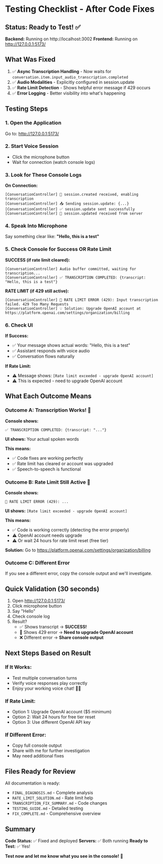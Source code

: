 # Testing Checklist - After Code Fixes

## Status: Ready to Test! ✅

**Backend:** Running on http://localhost:3002
**Frontend:** Running on http://127.0.0.1:5173/

## What Was Fixed

1. ✅ **Async Transcription Handling** - Now waits for `conversation.item.input_audio_transcription.completed`
2. ✅ **Audio Modalities** - Explicitly configured in session.update
3. ✅ **Rate Limit Detection** - Shows helpful error message if 429 occurs
4. ✅ **Error Logging** - Better visibility into what's happening

## Testing Steps

### 1. Open the Application

Go to: http://127.0.0.1:5173/

### 2. Start Voice Session

- Click the microphone button
- Wait for connection (watch console logs)

### 3. Look for These Console Logs

**On Connection:**
``` text
[ConversationController] 🎯 session.created received, enabling transcription
[ConversationController] 📤 Sending session.update: {...}
[ConversationController] ✅ session.update sent successfully
[ConversationController] 🎉 session.updated received from server
```

### 4. Speak Into Microphone

Say something clear like: **"Hello, this is a test"**

### 5. Check Console for Success OR Rate Limit

**SUCCESS (if rate limit cleared):**
``` text
[ConversationController] Audio buffer committed, waiting for transcription...
[ConversationController] ✅ TRANSCRIPTION COMPLETED: {transcript: "Hello, this is a test"}
```

**RATE LIMIT (if 429 still active):**
``` text
[ConversationController] 🚫 RATE LIMIT ERROR (429): Input transcription failed. 429 Too Many Requests
[ConversationController] 💡 Solution: Upgrade OpenAI account at https://platform.openai.com/settings/organization/billing
```

### 6. Check UI

**If Success:**

- ✅ Your message shows actual words: "Hello, this is a test"
- ✅ Assistant responds with voice audio
- ✅ Conversation flows naturally

**If Rate Limit:**

- ⚠️ Message shows: `[Rate limit exceeded - upgrade OpenAI account]`
- ⚠️ This is expected - need to upgrade OpenAI account

## What Each Outcome Means

### Outcome A: Transcription Works! 🎉

**Console shows:**
``` text
✅ TRANSCRIPTION COMPLETED: {transcript: "..."}
```

**UI shows:** Your actual spoken words

**This means:** 

- ✅ Code fixes are working perfectly
- ✅ Rate limit has cleared or account was upgraded
- ✅ Speech-to-speech is functional

### Outcome B: Rate Limit Still Active 🚫

**Console shows:**
``` text
🚫 RATE LIMIT ERROR (429): ...
```

**UI shows:** `[Rate limit exceeded - upgrade OpenAI account]`

**This means:**

- ✅ Code is working correctly (detecting the error properly)
- ⚠️ OpenAI account needs upgrade
- ⚠️ Or wait 24 hours for rate limit reset (free tier)

**Solution:** Go to https://platform.openai.com/settings/organization/billing

### Outcome C: Different Error

If you see a different error, copy the console output and we'll investigate.

## Quick Validation (30 seconds)

1. Open http://127.0.0.1:5173/
2. Click microphone button
3. Say "Hello"
4. Check console log
5. Result?
   - ✅ Shows transcript → **SUCCESS!**
   - 🚫 Shows 429 error → **Need to upgrade OpenAI account**
   - ❌ Different error → **Share console output**

## Next Steps Based on Result

### If It Works:

- Test multiple conversation turns
- Verify voice responses play correctly
- Enjoy your working voice chat! 🎤✨

### If Rate Limit:

- Option 1: Upgrade OpenAI account ($5 minimum)
- Option 2: Wait 24 hours for free tier reset
- Option 3: Use different OpenAI API key

### If Different Error:

- Copy full console output
- Share with me for further investigation
- May need additional fixes

## Files Ready for Review

All documentation is ready:

- `FINAL_DIAGNOSIS.md` - Complete analysis
- `RATE_LIMIT_SOLUTION.md` - Rate limit help
- `TRANSCRIPTION_FIX_SUMMARY.md` - Code changes
- `TESTING_GUIDE.md` - Detailed testing
- `FIX_COMPLETE.md` - Comprehensive overview

## Summary

**Code Status:** ✅ Fixed and deployed
**Servers:** ✅ Both running
**Ready to Test:** ✅ Yes!

**Test now and let me know what you see in the console!** 🚀
